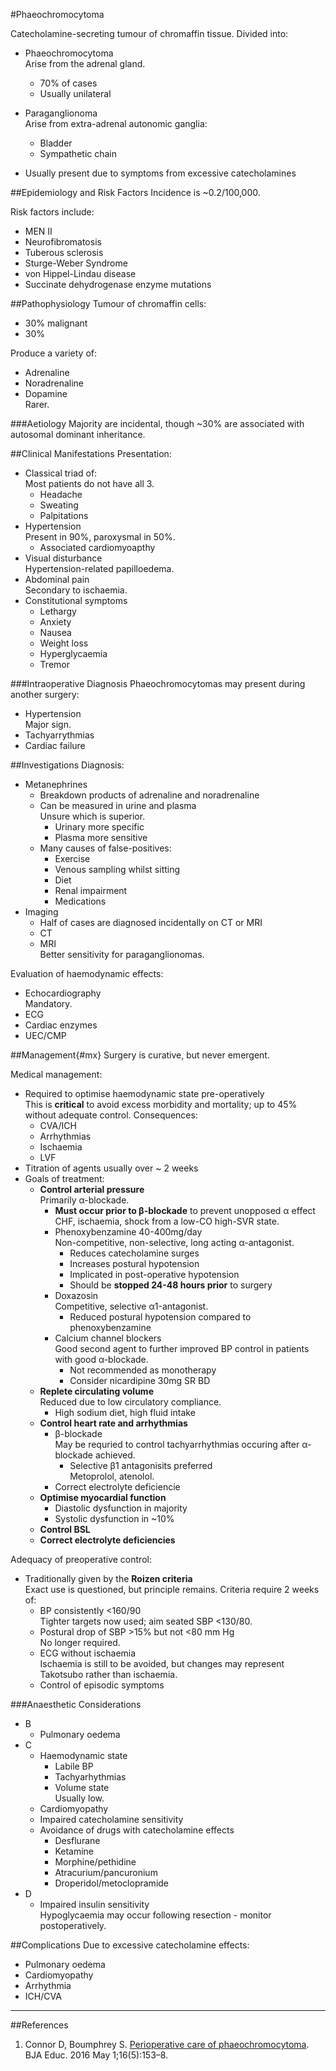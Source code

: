 #Phaeochromocytoma

Catecholamine-secreting tumour of chromaffin tissue. Divided into:
* Phaeochromocytoma  
Arise from the adrenal gland.
	* 70% of cases
	* Usually unilateral
* Paraganglionoma  
Arise from extra-adrenal autonomic ganglia:
	* Bladder
	* Sympathetic chain


* Usually present due to symptoms from excessive catecholamines

##Epidemiology and Risk Factors
Incidence is ~0.2/100,000.


Risk factors include:
* MEN II
* Neurofibromatosis
* Tuberous sclerosis
* Sturge-Weber Syndrome
* von Hippel-Lindau disease
* Succinate dehydrogenase enzyme mutations


##Pathophysiology
Tumour of chromaffin cells:
* 30% malignant
* 30% 

Produce a variety of:
* Adrenaline
* Noradrenaline
* Dopamine  
Rarer.

###Aetiology
Majority are incidental, though ~30% are associated with autosomal dominant inheritance.


##Clinical Manifestations
Presentation:
* Classical triad of:  
Most patients do not have all 3.
	* Headache
	* Sweating
	* Palpitations
* Hypertension  
Present in 90%, paroxysmal in 50%.
	* Associated cardiomyoapthy
* Visual disturbance  
Hypertension-related papilloedema.
* Abdominal pain  
Secondary to ischaemia.
* Constitutional symptoms
	* Lethargy
	* Anxiety
	* Nausea
	* Weight loss
	* Hyperglycaemia
	* Tremor


###Intraoperative Diagnosis
Phaeochromocytomas may present during another surgery:
* Hypertension  
Major sign.
* Tachyarrythmias
* Cardiac failure

##Investigations
Diagnosis:
* Metanephrines  
	* Breakdown products of adrenaline and noradrenaline
	* Can be measured in urine and plasma  
	Unsure which is superior.
		* Urinary more specific
		* Plasma more sensitive
	* Many causes of false-positives:
		* Exercise
		* Venous sampling whilst sitting
		* Diet
		* Renal impairment
		* Medications
* Imaging
	* Half of cases are diagnosed incidentally on CT or MRI
	* CT
	* MRI  
	Better sensitivity for paraganglionomas.
	

Evaluation of haemodynamic effects:
* Echocardiography  
Mandatory.
* ECG
* Cardiac enzymes
* UEC/CMP

##Management{#mx}
Surgery is curative, but never emergent.

Medical management:
* Required to optimise haemodynamic state pre-operatively  
This is **critical** to avoid excess morbidity and mortality; up to 45% without adequate control. Consequences:
	* CVA/ICH
	* Arrhythmias
	* Ischaemia
	* LVF
* Titration of agents usually over ~ 2 weeks 
* Goals of treatment:
	* **Control arterial pressure**  
	Primarily α-blockade.
		* **Must occur prior to β-blockade** to prevent unopposed α effect  
		CHF, ischaemia, shock from a low-CO high-SVR state.
		* Phenoxybenzamine  40-400mg/day  
		Non-competitive, non-selective, long acting α-antagonist.
			* Reduces catecholamine surges
			* Increases postural hypotension
			* Implicated in post-operative hypotension
			* Should be **stopped 24-48 hours prior** to surgery
		* Doxazosin  
		Competitive, selective α1-antagonist.
			* Reduced postural hypotension compared to phenoxybenzamine
		* Calcium channel blockers  
		Good second agent to further improved BP control in patients with good α-blockade.
			* Not recommended as monotherapy
			* Consider nicardipine 30mg SR BD
	* **Replete circulating volume**  
	Reduced due to low circulatory compliance.
		* High sodium diet, high fluid intake
	* **Control heart rate and arrhythmias**
		* β-blockade  
		May be requried to control tachyarrhythmias occuring after α-blockade achieved.
			* Selective β1 antagonisits preferred  
			Metoprolol, atenolol.
		* Correct electrolyte deficiencie
	* **Optimise myocardial function**  
		* Diastolic dysfunction in majority
		* Systolic dysfunction in ~10%
	* **Control BSL**
	* **Correct electrolyte deficiencies**



Adequacy of preoperative control:
* Traditionally given by the **Roizen criteria**  
Exact use is questioned, but principle remains. Criteria require 2 weeks of:
	* BP consistently <160/90  
	Tighter targets now used; aim seated SBP <130/80.
	* Postural drop of SBP >15% but not <80 mm Hg  
	No longer required.
	* ECG without ischaemia  
	Ischaemia is still to be avoided, but changes may represent Takotsubo rather than ischaemia.
	* Control of episodic symptoms


###Anaesthetic Considerations
* B
	* Pulmonary oedema
* C
	* Haemodynamic state  
		* Labile BP
		* Tachyarhythmias
		* Volume state  
		Usually low.
	* Cardiomyopathy
	* Impaired catecholamine sensitivity
	* Avoidance of drugs with catecholamine effects
		* Desflurane
		* Ketamine
		* Morphine/pethidine
		* Atracurium/pancuronium
		* Droperidol/metoclopramide
* D
	* Impaired insulin sensitivity  
	Hypoglycaemia may occur following resection - monitor postoperatively.

##Complications
Due to excessive catecholamine effects:
* Pulmonary oedema
* Cardiomyopathy
* Arrhythmia
* ICH/CVA


---
##References
1. Connor D, Boumphrey S. [Perioperative care of phaeochromocytoma](https://academic.oup.com/bjaed/article/16/5/153/2389873). BJA Educ. 2016 May 1;16(5):153–8. 
